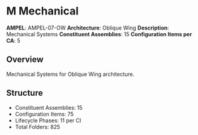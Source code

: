 # M Mechanical

**AMPEL**: AMPEL-07-OW
**Architecture**: Oblique Wing
**Description**: Mechanical Systems
**Constituent Assemblies**: 15
**Configuration Items per CA**: 5

## Overview
Mechanical Systems for Oblique Wing architecture.

## Structure
- Constituent Assemblies: 15
- Configuration Items: 75
- Lifecycle Phases: 11 per CI
- Total Folders: 825
